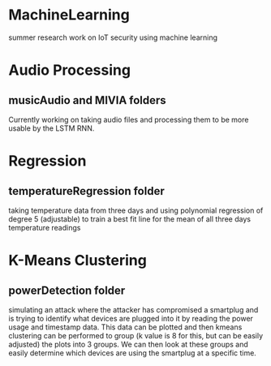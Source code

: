 # MachineLearning
summer research work on IoT security using machine learning

# Audio Processing
## musicAudio and MIVIA folders
Currently working on taking audio files and processing them to be more usable by the LSTM RNN.

# Regression
## temperatureRegression folder
taking temperature data from three days and using polynomial regression of degree 5 (adjustable) to train a best fit line for the mean of all three days temperature readings

# K-Means Clustering
## powerDetection folder
simulating an attack where the attacker has compromised a smartplug and is trying to identify what devices are plugged into it by reading the power usage and timestamp data. This data can be plotted and then kmeans clustering can be performed to group (k value is 8 for this, but can be easily adjusted) the plots into 3 groups. We can then look at these groups and easily determine which devices are using the smartplug at a specific time.  